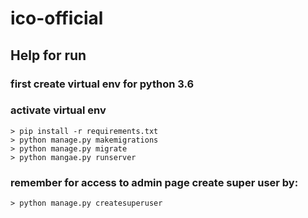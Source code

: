 # ico-official

## Help for run
### first create virtual env for python 3.6

### activate virtual env
```
> pip install -r requirements.txt
> python manage.py makemigrations
> python manage.py migrate
> python mangae.py runserver
```

### remember for access to admin page create super user by:
```
> python manage.py createsuperuser
```

